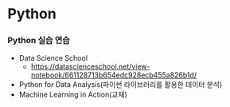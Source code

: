 # Python 

### Python 실습 연습

- Data Science School
  - https://datascienceschool.net/view-notebook/661128713b654edc928ecb455a826b1d/
- Python for Data Analysis(파이썬 라이브러리를 활용한 데이터 분석)
- Machine Learning in Action(교재)